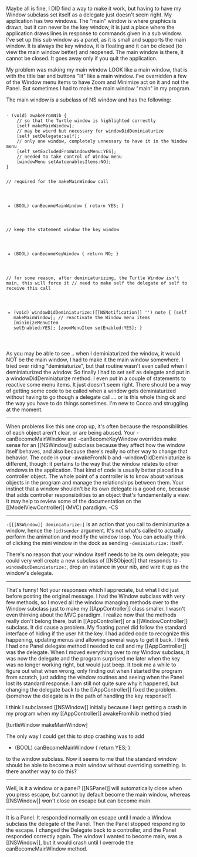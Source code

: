 

Maybe all is fine, I DID find a way to make it work, but having to have my Window subclass set itself as a delegate just doesn't seem right.  My application has two windows.  The "main" window is where graphics is drawn, but it can never be the key window, it is just a place where the application draws lines in response to commands given in a sub window.  I've set up this sub window as a panel, as it is small and supports the main window.  It is always the key window, it is floating and it can be closed (to view the main window better) and reopened.  The main window is there, it cannot be closed.  It goes away only if you quit the application.

My problem was making my main window LOOK like a main window, that is with the title bar and buttons "lit" like a main window.  I've overridden a few of the Window menu items to have Zoom and Minimize act on it and not the Panel.  But sometimes I had to make the main window "main" in my program.

The main window is a subclass of NS window and has the following:

<code>
- (void) awakeFromNib {
	// so that the Turtle window is highlighted correctly
	[self makeMainWindow];
	// may be wierd but necessary for windowDidDeminiaturize
	[self setDelegate:self];
	// only one window, completely unnessary to have it in the Window menu
	[self setExcludedFromWindowsMenu:YES];
	// needed to take control of Window menu
	[windowMenu setAutoenablesItems:NO];
}

// required for the makeMainWindow call
- (BOOL) canBecomeMainWindow { return YES; }

// keep the statement window the key window
- (BOOL) canBecomeKeyWindow { return NO; }

// for some reason, after deminiaturizing, the Turtle  Window isn't main, this will force it
// need to make self the delegate of self to receive this call
- (void) windowDidDeminiaturize:([[NSNotification]] '') note {
	[self makeMainWindow];
	// reactivate the Window menu items
	[minimizeMenuItem setEnabled:YES];
	[zoomMenuItem setEnabled:YES];
}
</code>

As you may be able to see .. when I deminiaturized the window, it would NOT be the main window, I had to make it the main window somewhere.  I tried over riding "deminiaturize", but that routine wasn't even called when I deminiaturized the window.  So finally I had to set self as delegate and put in a windowDidDeminiaturize method.  I even put in a couple of statements to reactive some menu items.  It just doesn't seem right.  There should be a way of getting some code to be called when a window gets deminiaturized without having to go though a delegate call.... or is this whole thing ok and the way you have to do things sometimes.  I'm new to Cocoa and struggling at the moment.

----
When problems like this one crop up, it's often because the responsibilities of each object aren't clear, or are being abused. Your -canBecomeMainWindow and -canBecomeKeyWindow overrides make sense for an [[NSWindow]] subclass because they affect how the window itself behaves, and also because there's really no other way to change that behavior. The code in your -awakeFromNib and -windowDidDeminiaturize is different, though: it pertains to the way that the window relates to other windows in the application. That kind of code is usually better placed in a controller object. The whole point of a controller is to know about various objects in the program and manage the relationships between them. Your instinct that a window shouldn't be its own delegate is a good one, because that adds controller responsibilities to an object that's fundamentally a view. It may help to review some of the documentation on the [[ModelViewController]] (MVC) paradigm. -CS

----
<code>-[[[NSWindow]] deminiaturize:]</code> is an action that you call to deminiaturize a window, hence the <code>(id)sender</code> argument.  It's not what's called to actually perform the animation and modify the window loop.  You can actually think of clicking the mini window in the dock as sending <code>-deminiaturize:</code> itself.

There's no reason that your window itself needs to be its own delegate; you could very well create a new subclass of [[NSObject]] that responds to <code>-windowDidDeminiaturize:</code>, drop an instance in your nib, and wire it up as the window's delegate.

----
That's funny!  Not your responses which I appreciate, but what I did just before posting the original message.  I had the Window subclass with very few methods, so I moved all the window managing methods over to the Window subclass just to make my [[AppController]] class smaller.  I wasn't even thinking about the MVC paradigm.  I realize now that the methods really don't belong there, but in [[AppController]] or a [[WindowController]] subclass.  It did cause a problem.  My floating panel did follow the standard interface of hiding if the user hit the <esc> key.  I had added code to recognize this happening, updating menus and allowing several ways to get it back.  I think I had one Panel delegate method I needed to call and my [[AppController]] was the delegate.  When I moved everything over to my Window subclass, it was now the delegate and the program surprised me later when the <esc> key was no longer working right, but would just beep.  It took me a while to figure out what when wrong, only finding out when I started the program from scratch, just adding the window routines and seeing when the Panel lost its standard <esc> response.  I am still not quite sure why it happened, but changing the delegate back to the [[AppController]] fixed the problem. (somehow the delegate is in the path of handling the key response?)

I think I subclassed [[NSWindow]] initially because I kept getting a crash in my program when my [[AppController]] awakeFromNib method tried 

[turtleWindow makeMainWindow]

The only way I could get this to stop crashing was to add 

- (BOOL) canBecomeMainWindow { return YES; }

to the window subclass.  Now it seems to me that the standard window should be able to become a main window without overriding something.  Is there another way to do this?

----
Well, is it a window or a panel? [[NSPanel]] will automatically close when you press escape, but cannot by default become the main window, whereas [[NSWindow]] won't close on escape but can become main.

----
It is a Panel.  It responded normally on escape until I made a Window subclass the delegate of the Panel.  Then the Panel stopped responding to the escape.  I changed the Delegate back to a controller, and the Panel responded correctly again.  The window I wanted to become main, was a [[NSWindow]], but it would crash until I overrode the canBecomeMainWindow method.